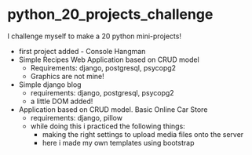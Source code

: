 # python_20_projects_challenge
I challenge myself to make a 20 python mini-projects!
- first project added - Console Hangman
- Simple Recipes Web Application based on CRUD model
  * Requirements: django, postgresql, psycopg2
  * Graphics are not mine!
- Simple django blog
  * requirements: django, postgresql, psycopg2
  * a little DOM added!
- Application based on CRUD model. Basic Online Car Store
  * requirements: django, pillow
  * while doing this i practiced the following things:
     * making the right settings to upload media files onto the server
     * here i made my own templates using bootstrap
 
